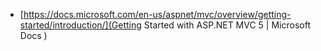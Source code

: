 

* [https://docs.microsoft.com/en-us/aspnet/mvc/overview/getting-started/introduction/](Getting Started with ASP.NET MVC 5 | Microsoft Docs )

